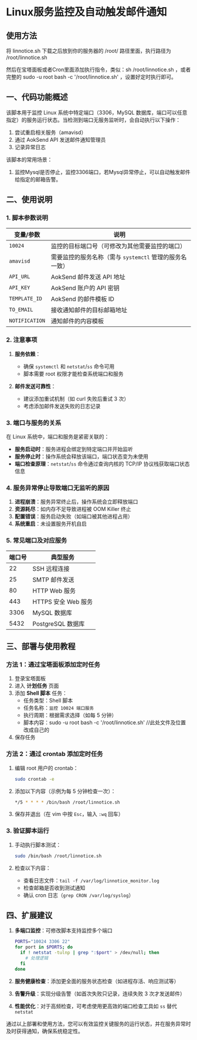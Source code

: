 # Linux服务监控及自动触发邮件通知

## 使用方法
将 linnotice.sh 下载之后放到你的服务器的 /root/ 路径里面，执行路径为 /root/linnotice.sh

然后在宝塔面板或者Cron里面添加执行指令，类似：sh /root/linnotice.sh ，或者完整的 sudo -u root bash -c '/root/linnotice.sh' ，设置好定时执行即可。


## 一、代码功能概述

该脚本用于监控 Linux 系统中特定端口（3306，MySQL 数据库，端口可以任意指定）的服务运行状态。当检测到端口无服务监听时，会自动执行以下操作：
1. 尝试重启相关服务（amavisd）
2. 通过 AokSend API 发送邮件通知管理员
3. 记录异常日志

该脚本的常用场景：
1. 监控Mysql是否停止，监控3306端口，若Mysql异常停止，可以自动触发邮件给指定的邮箱告警。

## 二、使用说明

### 1. 脚本参数说明

| 变量/参数         | 说明                                                                 |
|-------------------|----------------------------------------------------------------------|
| `10024`           | 监控的目标端口号（可修改为其他需要监控的端口）                       |
| `amavisd`         | 需要监控的服务名称（需与 `systemctl` 管理的服务名一致）              |
| `API_URL`         | AokSend 邮件发送 API 地址                                            |
| `API_KEY`         | AokSend 账户的 API 密钥                                              |
| `TEMPLATE_ID`     | AokSend 的邮件模板 ID                                                |
| `TO_EMAIL`        | 接收通知邮件的目标邮箱地址                                           |
| `NOTIFICATION`    | 通知邮件的内容模板                                                   |

### 2. 注意事项

1. **服务依赖**：
   - 确保 `systemctl` 和 `netstat`/`ss` 命令可用
   - 脚本需要 root 权限才能检查系统端口和服务

2. **邮件发送可靠性**：
   - 建议添加重试机制（如 curl 失败后重试 3 次）
   - 考虑添加邮件发送失败的日志记录

### 3. 端口与服务的关系

在 Linux 系统中，端口和服务是紧密关联的：
- **服务启动时**：服务进程会绑定到特定端口并开始监听
- **服务停止时**：操作系统会释放该端口，端口状态变为未使用
- **端口检查原理**：`netstat`/`ss` 命令通过查询内核的 TCP/IP 协议栈获取端口状态信息

### 4. 服务异常停止导致端口无监听的原因

1. **进程崩溃**：服务异常终止后，操作系统会立即释放端口
2. **资源耗尽**：如内存不足导致进程被 OOM Killer 终止
3. **配置错误**：服务启动失败（如端口被其他进程占用）
4. **系统重启**：未设置服务开机自启

### 5. 常见端口及对应服务

| 端口号 | 典型服务                |
|--------|-------------------------|
| 22     | SSH 远程连接            |
| 25     | SMTP 邮件发送            |
| 80     | HTTP Web 服务            |
| 443    | HTTPS 安全 Web 服务      |
| 3306   | MySQL 数据库            |
| 5432   | PostgreSQL 数据库       |

## 三、部署与使用教程

### 方法 1：通过宝塔面板添加定时任务

1. 登录宝塔面板
2. 进入 **计划任务** 页面
3. 添加 **Shell 脚本** 任务：
   - 任务类型：Shell 脚本
   - 任务名称：`监控 10024 端口服务`
   - 执行周期：根据需求选择（如每 5 分钟）
   - 脚本内容：sudo -u root bash -c '/root/linnotice.sh'  //此处文件及位置改成自己的
4. 保存任务

### 方法 2：通过 crontab 添加定时任务

1. 编辑 root 用户的 crontab：
   ```bash
   sudo crontab -e
   ```

2. 添加以下内容（示例为每 5 分钟检查一次）：
   ```bash
   */5 * * * * /bin/bash /root/linnotice.sh
   ```

3. 保存并退出（在 vim 中按 `Esc`，输入 `:wq` 回车）

### 3. 验证脚本运行

1. 手动执行脚本测试：
   ```bash
   sudo /bin/bash /root/linnotice.sh
   ```

2. 检查以下内容：
   - 查看日志文件：`tail -f /var/log/linnotice_monitor.log`
   - 检查邮箱是否收到测试通知
   - 确认 cron 日志（`grep CRON /var/log/syslog`）

## 四、扩展建议

1. **多端口监控**：可修改脚本支持监控多个端口
   ```bash
   PORTS="10024 3306 22"
   for port in $PORTS; do
     if ! netstat -tulnp | grep ":$port" > /dev/null; then
       # 处理逻辑
     fi
   done
   ```

2. **服务健康检查**：添加更全面的服务状态检查（如进程存活、响应测试等）

3. **告警升级**：实现分级告警（如首次失败只记录，连续失败 3 次才发送邮件）

4. **性能优化**：对于高频检查，可考虑使用更高效的端口检查工具如 `ss` 替代 `netstat`

通过以上部署和使用方法，您可以有效监控关键服务的运行状态，并在服务异常时及时获得通知，确保系统稳定性。
